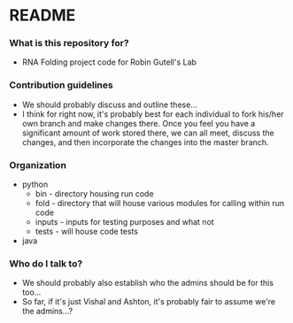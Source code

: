 # README #

### What is this repository for? ###

* RNA Folding project code for Robin Gutell's Lab

### Contribution guidelines ###

* We should probably discuss and outline these...
* I think for right now, it's probably best for each individual to fork his/her own branch and make changes there. Once you feel you have a significant amount of work stored there, we can all meet, discuss the changes, and then incorporate the changes into the master branch.

### Organization ###
* python
	* bin		- directory housing run code
	* fold		- directory that will house various modules for calling within run code
	* inputs	- inputs for testing purposes and what not
	* tests		- will house code tests
* java

### Who do I talk to? ###

* We should probably also establish who the admins should be for this too...
* So far, if it's just Vishal and Ashton, it's probably fair to assume we're the admins...?
